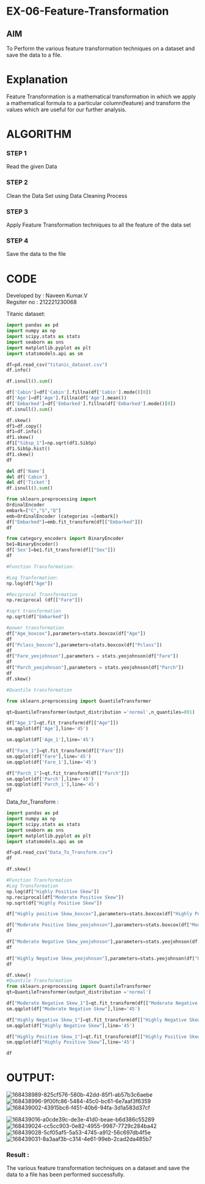 # EX-06-Feature-Transformation

## AIM
To Perform the various feature transformation techniques on a dataset and save the data to a file. 

# Explanation
Feature Transformation is a mathematical transformation in which we apply a mathematical formula to a particular column(feature) and transform the values which are useful for our further analysis.

 
# ALGORITHM
### STEP 1
Read the given Data
### STEP 2
Clean the Data Set using Data Cleaning Process
### STEP 3
Apply Feature Transformation techniques to all the feature of the data set
### STEP 4
Save the data to the file


# CODE
Developed by : Naveen Kumar.V<br>
Regsiter no  : 212221230068

Titanic dataset:
```python
import pandas as pd
import numpy as np
import scipy.stats as stats
import seaborn as sns
import matplotlib.pyplot as plt
import statsmodels.api as sm

df=pd.read_csv("titanic_dataset.csv")
df.info()

df.isnull().sum()

df['Cabin']=df['Cabin'].fillna(df['Cabin'].mode()[0])
df['Age']=df['Age'].fillna(df['Age'].mean())
df['Embarked']=df['Embarked'].fillna(df['Embarked'].mode()[0])
df.isnull().sum()

df.skew()
df1=df.copy()
df1=df.info()
df1.skew()
df1["Sibsp_1"]=np.sqrt(df1.SibSp)
df1.SibSp.hist()
df1.skew()
df

del df['Name']
del df['Cabin']
del df['Ticket']
df.isnull().sum()

from sklearn.preprocessing import
OrdinalEncoder
embark=["C","S","Q"]
emb=OrdinalEncoder (categories =[embark])
df["Embarked"]=emb.fit_transform(df[["Embarked"]])
df

from category_encoders import BinaryEncoder
be1=BinaryEncoder()
df['Sex']=be1.fit_transform(df[["Sex"]])
df

#Function Transformation:

#Log Tranformation:
np.log(df["Age"])

#Reciprocal Transformation
np.reciprocal (df[["Fare"]])

#sqrt transformation
np.sqrt(df["Embarked"])

#power transformation
df["Age_boxcox"],parameters=stats.boxcox(df["Age"])
df
df["Pclass_boxcox"],parameters=stats.boxcox(df["Pclass"])
df
df["Fare_yeojohnson"],parameters = stats.yeojohnson(df["Fare"])
df
df["Parch_yeojohnson"],parameters = stats.yeojohnson(df["Parch"])
df
df.skew()

#Quantile transformation

from sklearn.preprocessing import QuantileTransformer

qt=QuantileTransformer(output_distribution ='normal',n_quantiles=891)

df["Age_1"]=qt.fit_transform(df[["Age"]])
sm.qqplot(df['Age'],line='45')

sm.qqplot(df['Age_1'],line='45')

df["Fare_1"]=qt.fit_transform(df[["Fare"]])
sm.qqplot(df["Fare"],line='45')
sm.qqplot(df['Fare_1'],line='45')

df["Parch_1"]=qt.fit_transform(df[["Parch"]])
sm.qqplot(df['Parch'],line='45')
sm.qqplot(df['Parch_1'],line='45')
df
```
Data_for_Transform :
```python
import pandas as pd
import numpy as np
import scipy.stats as stats
import seaborn as sns
import matplotlib.pyplot as plt
import statsmodels.api as sm

df=pd.read_csv("Data_To_Transform.csv")
df

df.skew()

#Function Transformation 
#Log Transformation 
np.log(df["Highly Positive Skew"])
np.reciprocal(df["Moderate Positive Skew"])
np.sqrt(df["Highly Positive Skew"])

df["Highly positive Skew_boxcox"],parameters=stats.boxcox(df["Highly Positive Skew"])

df["Moderate Positive Skew_yeojohnson"],parameters=stats.boxcox(df["Moderate Positive Skew"])
df

df["Moderate Negative Skew_yeojohnson"],parameters=stats.yeojohnson(df["Moderate Negative Skew"])
df

df["Highly Negative Skew_yeojohnson"],parameters=stats.yeojohnson(df["Highly Negative Skew"])
df

df.skew()
#Quantile Transformation 
from sklearn.preprocessing import QuantileTransformer
qt=QuantileTransformer(output_distribution ='normal')

df["Moderate Negative Skew_1"]=qt.fit_transform(df[["Moderate Negative Skew"]])
sm.qqplot(df["Moderate Negative Skew"],line='45')

df["Highly Negative Skew_1"]=qt.fit_transform(df[["Highly Negative Skew"]])
sm.qqplot(df["Highly Negative Skew"],line='45')

df["Highly Positive Skew_1"]=qt.fit_transform(df[["Highly Positive Skew"]])
sm.qqplot(df["Highly Positive Skew"],line='45')

df
```


# OUTPUT:
![168438989-825cf576-580b-42dd-85f1-ab57b3c6aebe](https://user-images.githubusercontent.com/94165322/168634126-09421e41-ec51-4fbb-87c6-8ef1e1a2379f.png)
![168438996-9f00fc86-5484-45c0-bc61-6e7aaf3f6359](https://user-images.githubusercontent.com/94165322/168634150-7fb96ac8-84a2-4f01-bc11-749cbf16a221.png)
![168439002-43915bc6-f451-40b6-94fa-3d1a583d37cf](https://user-images.githubusercontent.com/94165322/168634165-b817c0af-a9dd-490e-bcb3-5648b94b0a84.png)

![168439016-a0cde39c-de3e-41d0-beae-b6d386c55289](https://user-images.githubusercontent.com/94165322/168634191-153d13e4-b2c1-49f5-815b-1f631ab08250.png)
![168439024-cc5cc903-0e82-4955-9987-7729c284ba42](https://user-images.githubusercontent.com/94165322/168634213-7cdc2dac-f4d7-45a6-9ba3-758282e7d7ee.png)
![168439028-5cf05af5-5a53-4745-a912-56c697db4f5e](https://user-images.githubusercontent.com/94165322/168634245-3d88e92d-3ccf-4054-80d7-979262b02bc5.png)
![168439031-8a3aaf3b-c314-4e61-99eb-2cad2da485b7](https://user-images.githubusercontent.com/94165322/168634263-0c627194-2edb-40bc-817b-154a86dfdfab.png)
### Result :
The various feature transformation techniques on a dataset and save the data to a file has been performed successfully.
